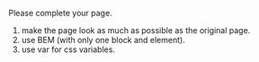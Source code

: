 Please complete your page. 

1. make the page look as much as possible as the original page.
2. use BEM (with only one block and element).
3. use var for css variables.
